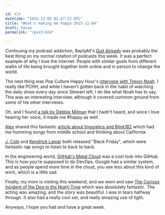 ```yaml
---

id: 424
datetime: "2015-12-05 01:47:23 UTC"
title: "What's making me happy 2015-12-04"
draft: false
permalink: "/post/424"

---
```


Continuing my podcast addiction, ReplyAll's [Quit Already](https://gimletmedia.com/episode/47-quit-already/) was probably the best thing on my normal rotation of podcasts this week. It was a perfect example of why I love the internet: People with similar goals from different walks of life being brought together both online and in person to change the world.

The next thing was Pop Culture Happy Hour's [interview with Trevor Noah](http://www.npr.org/sections/monkeysee/2015/11/27/457375043/pop-culture-happy-hour-a-conversation-with-trevor-noah). I really like PCHH, and while I haven't gotten back in the habit of watching the daily show every day since Stewart left, I do like what Noah has to say. This was an interesting interview, although it covered common ground from some of his other interviews.

Oh, and I found [a talk by Debbie Milman](https://creativemornings.com/podcast/episodes/debbie-millman) that I hadn't heard, and since I love hearing her voice, it made me #happy as well.

[Alex](http://alexkawas.com/) shared this fantastic [article about linguistics and Blink182](http://www.atlasobscura.com/articles/i-made-a-linguistics-professor-listen-to-a-blink-182-song-and-analyze-the-accent) which had me humming songs from middle school and thinking about California.

[J\. Cole](https://soundcloud.com/dreamvillerecords/j-cole-black-friday) and [Kendrick Lamar](https://soundcloud.com/topdawgent/kendrick-lamar-black-friday) both released "Black Friday", which were fantastic rap songs to listen to back to back.

In the engineering world, [GitHub's Metal Cloud](http://githubengineering.com/githubs-metal-cloud/) was a cool look into GitHub. This is how you're supposed to do DevOps. Google had a similar system, and as people spend more time in the cloud, you see less about this kind of work, which is a little sad.

Finally, my mom is visiting this weekend, and we went and saw [The Curious Incident of the Dog in the Night\-Time](https://en.wikipedia.org/wiki/The_Curious_Incident_of_the_Dog_in_the_Night-Time_%28play%29) which was absolutely fantastic. The acting was amazing, and the story was beautiful. I was in tears halfway through. It also had a really cool set, and really amazing use of light.

Anyways, I hope you had and have a great week.

